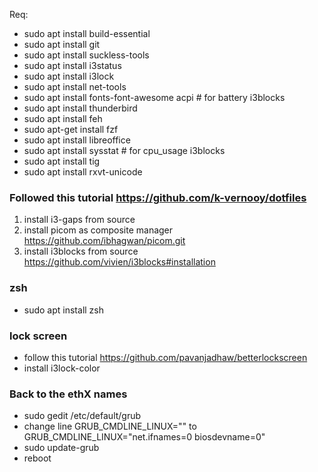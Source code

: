 Req:
 - sudo apt install build-essential
 - sudo apt install git
 - sudo apt install suckless-tools
 - sudo apt install i3status
 - sudo apt install i3lock
 - sudo apt install net-tools
 - sudo apt install fonts-font-awesome acpi # for battery i3blocks
 - sudo apt install thunderbird
 - sudo apt install feh
 - sudo apt-get install fzf
 - sudo apt install libreoffice
 - sudo apt install sysstat # for cpu_usage i3blocks
 - sudo apt install tig
 - sudo apt install rxvt-unicode
 

### Followed this tutorial https://github.com/k-vernooy/dotfiles
1. install i3-gaps from source
2. install picom as composite manager https://github.com/ibhagwan/picom.git
3. install i3blocks from source https://github.com/vivien/i3blocks#installation


### zsh

- sudo apt install zsh

### lock screen
- follow this tutorial https://github.com/pavanjadhaw/betterlockscreen 
- install i3lock-color


### Back to the ethX names

- sudo gedit /etc/default/grub
- change line GRUB_CMDLINE_LINUX=""    to     GRUB_CMDLINE_LINUX="net.ifnames=0 biosdevname=0" 
- sudo update-grub
- reboot

